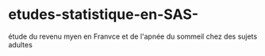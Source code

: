 # etudes-statistique-en-SAS-
étude du revenu myen en Franvce et de l'apnée  du sommeil chez des sujets adultes 
